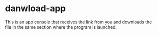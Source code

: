 # danwload-app
This is an app console that receives the link from you and downloads the file in the same section where the program is launched.
